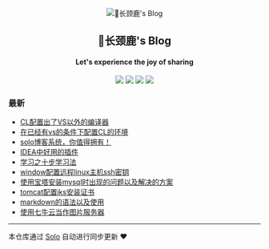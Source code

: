 <p align="center"><img alt="🦒长颈鹿's Blog" src="https://static.b3log.org/images/brand/solo-32.png"></p><h2 align="center">
🦒长颈鹿's Blog
</h2>

<h4 align="center">Let's experience the joy of sharing </h4>
<p align="center"><a title="🦒长颈鹿's Blog" target="_blank" href="https://github.com/MrDalili/solo-blog"><img src="https://img.shields.io/github/last-commit/MrDalili/solo-blog.svg?style=flat-square&color=FF9900"></a>
<a title="GitHub repo size in bytes" target="_blank" href="https://github.com/MrDalili/solo-blog"><img src="https://img.shields.io/github/repo-size/MrDalili/solo-blog.svg?style=flat-square"></a>
<a title="Solo Version" target="_blank" href="https://github.com/b3log/solo/releases"><img src="https://img.shields.io/badge/solo-3.6.5-f1e05a.svg?style=flat-square&color=blueviolet"></a>
<a title="Hits" target="_blank" href="https://github.com/b3log/hits"><img src="https://hits.b3log.org/MrDalili/solo-blog.svg"></a></p>

### 最新

* [CL配置出了VS以外的编译器](https://www.ningdali.com/articles/2019/09/27/1569587759805.html)
* [在已经有vs的条件下配置CL的环境](https://www.ningdali.com/articles/2019/09/24/1569336839527.html)
* [solo博客系统，你值得拥有！](https://www.ningdali.com/articles/2019/09/23/1569248807617.html)
* [IDEA中好用的插件](https://www.ningdali.com/articles/2019/09/23/1569247525281.html)
* [学习之十步学习法](https://www.ningdali.com/articles/2019/06/25/1569247523323.html)
* [window配置远程linux主机ssh密钥](https://www.ningdali.com/articles/2019/06/16/1569242947881.html)
* [使用宝塔安装mysql时出现的问题以及解决的方案](https://www.ningdali.com/articles/2019/06/16/1569247522873.html)
* [tomcat配置jks安装证书](https://www.ningdali.com/articles/2019/06/10/1569242940041.html)
* [markdown的语法以及使用](https://www.ningdali.com/articles/2019/06/06/1569242942185.html)
* [使用七牛云当作图片服务器](https://www.ningdali.com/articles/2019/06/06/1569247524282.html)



---

本仓库通过 [Solo](https://github.com/b3log/solo) 自动进行同步更新 ❤️ 
